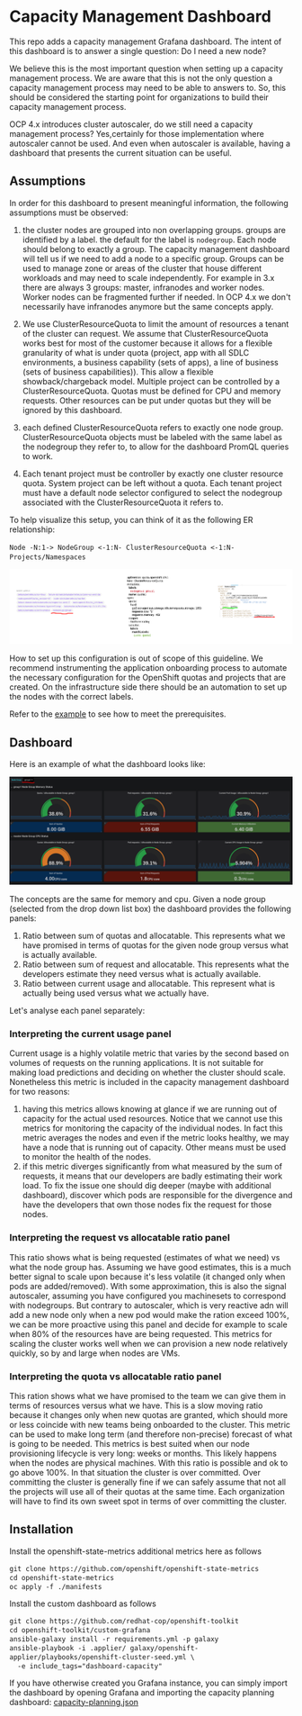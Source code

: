# Capacity Management Dashboard

This repo adds a capacity management Grafana dashboard.
The intent of this dashboard is to answer a single question: Do I need a new node?

We believe this is the most important question when setting up a capacity management process. We are aware that this is not the only question a capacity management process may need to be able to answers to. So, this should be considered the starting point for organizations to build their capacity management process.

OCP 4.x introduces cluster autoscaler, do we still need a capacity management process? Yes,certainly for those implementation where autoscaler cannot be used. And even when autoscaler is available, having a dashboard that presents the current situation can be useful.

## Assumptions

In order for this dashboard to present meaningful information, the following assumptions must be observed:

1. the cluster nodes are grouped into non overlapping groups. groups are identified by a label. the default for the label is `nodegroup`. Each node should belong to exactly a group. The capacity management dashboard will tell us if we need to add a node to a specific group. Groups can be used to manage zone or areas of the cluster that house different workloads and may need to scale independently. For example in 3.x there are always 3 groups: master, infranodes and worker nodes. Worker nodes can be fragmented further if needed. In OCP 4.x we don't necessarily have infranodes anymore but the same concepts apply.

2. We use ClusterResourceQuota to limit the amount of resources a tenant of the cluster can request. We assume that ClusterResourceQuota works best for most of the customer because it allows for a flexible granularity of what is under quota (project, app with all SDLC environments, a business capability (sets of apps), a line of business (sets of business capabilities)). This allow a flexible showback/chargeback model. Multiple project can be controlled by a ClusterResourceQuota. Quotas must be defined for CPU and memory requests. Other resources can be put under quotas but they will be ignored by this dashboard.

3. each defined ClusterResourceQuota refers to exactly one node group. ClusterResourceQuota objects must be labeled with the same label as the nodegroup they refer to, to allow for the dashboard PromQL queries to work.

4. Each tenant project must be controller by exactly one cluster resource quota. System project can be left without a quota. Each tenant project must have a default node selector configured to select the nodegroup associated with the ClusterResourceQuota it refers to.

To help visualize this setup, you can think of it as the following ER relationship:

`Node -N:1-> NodeGroup <-1:N- ClusterResourceQuota <-1:N- Projects/Namespaces`

![assumption_and_setup](./media/assumptions_setup.png)

How to set up this configuration is out of scope of this guideline. We recommend instrumenting the application onboarding process to automate the necessary configuration for the OpenShift quotas and projects that are created. On the infrastructure side there should be an automation to set up the nodes with the correct labels.

Refer to the [example](./example/README.md) to see how to meet the prerequisites.

## Dashboard

Here is an example of what the dashboard looks like:

![dashboard_screenshot](./media/dashboard-screenshot.png)

The concepts are the same for memory and cpu. Given a node group (selected from the drop down list box) the dashboard provides the following panels:

1. Ratio between sum of quotas and allocatable. This represents what we have promised in terms of quotas for the given node group versus what is actually available.
2. Ratio between sum of request and allocatable. This represents what the developers estimate they need versus what is actually available.
3. Ratio between current usage and allocatable. This represent what is actually being used versus what we actually have.

Let's analyse each panel separately:

### Interpreting the current usage panel

Current usage is a highly volatile metric that varies by the second based on volumes of requests on the running applications. It is not suitable for making load predictions and deciding on whether the cluster should scale. Nonetheless this metric is included in the capacity management dashboard for two reasons:

1. having this metrics allows knowing at glance if we are running out of capacity for the actual used resources. Notice that we cannot use this metrics for monitoring the capacity of the individual nodes. In fact this metric averages the nodes and even if the metric looks healthy, we may have a node that is running out of capacity. Other means must be used to monitor the health of the nodes.
2. if this metric diverges significantly from what measured by the sum of requests, it means that our developers are badly estimating their work load. To fix the issue one should dig deeper (maybe with additional dashboard), discover which pods are responsible for the divergence and have the developers that own those nodes fix the request for those nodes.

### Interpreting the request vs allocatable ratio panel

This ratio shows what is being requested (estimates of what we need) vs what the node group has. Assuming we have good estimates, this is a much better signal to scale upon because it's less volatile (it changed only when pods are added/removed). With some approximation, this is also the signal autoscaler, assuming you have configured you machinesets to correspond with nodegroups. But contrary to autoscaler, which is very reactive adn will add a new node only when a new pod would make the ration exceed 100%, we can be more proactive using this panel and decide for example to scale when 80% of the resources have are being requested. This metrics for scaling the cluster works well when we can provision a new node relatively quickly, so by and large when nodes are VMs.

### Interpreting the quota vs allocatable ratio panel

This ration shows what we have promised to the team we can give them in terms of resources versus what we have. This is a slow moving ratio because it changes only when new quotas are granted, which should more or less coincide with new teams being onboarded to the cluster. This metric can be used to make long term (and therefore non-precise) forecast of what is going to be needed. This metrics is best suited when our node provisioning lifecycle is very long: weeks or months. This likely happens when the nodes are physical machines.
With this ratio is possible and ok to go above 100%. In that situation the cluster is over committed. Over committing the cluster is generally fine if we can safely assume that not all the projects will use all of their quotas at the same time. Each organization will have to find its own sweet spot in terms of over committing the cluster.

## Installation

Install the openshift-state-metrics additional metrics here as follows

```shell
git clone https://github.com/openshift/openshift-state-metrics
cd openshift-state-metrics
oc apply -f ./manifests
```

Install the custom dashboard as follows

```shell
git clone https://github.com/redhat-cop/openshift-toolkit
cd openshift-toolkit/custom-grafana
ansible-galaxy install -r requirements.yml -p galaxy
ansible-playbook -i .applier/ galaxy/openshift-applier/playbooks/openshift-cluster-seed.yml \
  -e include_tags="dashboard-capacity"
```

If you have otherwise created you Grafana instance, you can simply import the dashboard by opening Grafana and importing the capacity planning dashboard: [capacity-planning.json](./capacity-planning.json)
